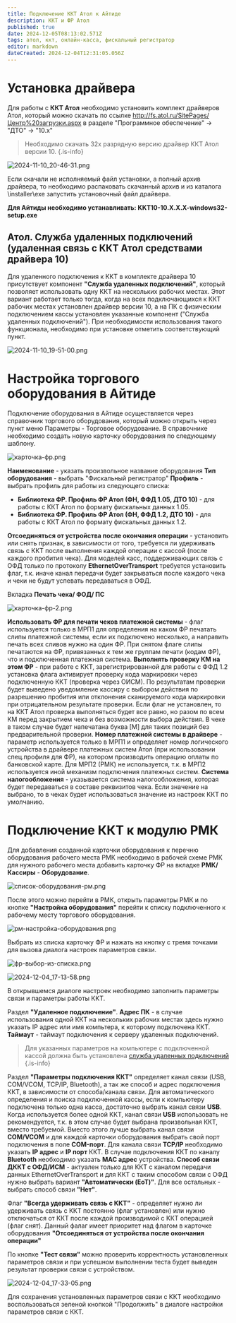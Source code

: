 ```yaml
---
title: Подключение ККТ Атол к Айтиде
description: ККТ и ФР Атол
published: true
date: 2024-12-05T08:13:02.571Z
tags: атол, ккт, онлайн-касса, фискальный регистратор
editor: markdown
dateCreated: 2024-12-04T12:31:05.056Z
---
```


# Установка драйвера
Для работы с **ККТ Атол** необходимо установить комплект драйверов Атол, который можно скачать по ссылке http://fs.atol.ru/SitePages/Центр%20загрузки.aspx в разделе "Программное обеспечение" -> "ДТО" -> "10.х"

> Необходимо скачать 32х разрядную версию драйвер ККТ Атол версии 10.
{.is-info}

![2024-11-10_20-46-31.png](/images/integrations/kktatol/2024-11-10_20-46-31.png)

Если скачали не исполняемый файл установки, а полный архив драйвера, то необходимо распаковать скачанный архив и из каталога \\installer\\exe запустить установочный файл драйвера.

**Для Айтиды необходимо устанавливать: KKT10-10.X.X.X-windows32-setup.exe**

## Атол. Служба удаленных подключений (удаленная связь с ККТ Атол средствами драйвера 10)

Для удаленного подключения к ККТ в комплекте драйвера 10 присутствует компонент **"Служба удаленных подключений"**, который позволяет использовать одну ККТ на нескольких рабочих местах. Этот вариант работает только тогда, когда на всех подключающихся к ККТ рабочих местах установлен драйвер версии 10, а на ПК с физическим подключением кассы установлен указанные компонент ("Служба удаленных подключений"). При необходимости использования такого функционала, необходимо при установке отметить соответствующий пункт.

![2024-11-10_19-51-00.png](/images/integrations/kktatol/2024-11-10_19-51-00.png)

# Настройка торгового оборудования в Айтиде
Подключение оборудования в Айтиде осуществляется через справочник торгового оборудования, который можно открыть через пункт меню Параметры - Торговое оборудование. В справочнике необходимо создать новую карточку оборудования по следующему шаблону.

![карточка-фр.png](/images/integrations/kktatol/карточка-фр.png)

**Наименование** - указать произвольное название оборудования
**Тип оборудования** - выбрать "Фискальный регистратор"
**Профиль** - выбрать профиль для работы из следующего списка:
 - **Библиотека ФР. Профиль ФР Атол (ФН, ФФД 1.05, ДТО 10)** - для работы с ККТ Атол по формату фискальных данных 1.05.
 - **Библиотека ФР. Профиль ФР Атол (ФН, ФФД 1.2, ДТО 10)** - для работы с ККТ Атол по формату фискальных данных 1.2.
 
**Отсоединяться от устройства после окончания операции** - установить или снять признак, в зависимости от того, требуется ли удерживать связь с ККТ после выполнения каждой операции с кассой (после каждого пробития чека). Для моделей касс, поддерживающих связь с ОФД только по протоколу **EthernetOverTransport** требуется установить флаг, т.к. иначе канал передачи будет закрываться после каждого чека и чеки не будут успевать передаваться в ОФД.

Вкладка **Печать чека/ ФОД/ ПС** 

![карточка-фр-2.png](/images/integrations/kktatol/карточка-фр-2.png)

**Использовать ФР для печати чеков платежной системы** - флаг используется только в МРП1 для определения на каком ФР печатать слипы платежной системы, если их подключено несколько, а направить печать всех сливов нужно на один ФР. При снятом флаге слипы печатаются на ФР, привязанных к тем же группам печати (кодам ФР), что и подключенная платежная система.
**Выполнять проверку КМ на этом ФР** - при работе с ККТ, зарегистрированной для работы с ФФД 1.2 установка флага активирует проверку кода маркировки через подключенную ККТ (проверка через ОИСМ). По результатам проверки будет выведено уведомление кассиру с выбором действия по разрешению пробития или отклонения сканируемого кода маркировки при отрицательном результате проверки. Если флаг не установлен, то на ККТ Атол проверка выполняться будет все равно, но разом по всем КМ перед закрытием чека и без возможности выбора действия. В чеке в таком случае будет напечатана буква \[М] для таких позиций без предварительной проверки.
**Номер платежной системы в драйвере** - параметр используется только в МРП1 и определяет номер логического устройства в драйвере платежных систем Атол (при использовании спец.профиля для ФР), на котором производить операцию оплаты по банковской карте. Для МРП2 (РМК) не используется, т.к. в МРП2 используется иной механизм подключения платежных систем.
**Система налогообложения** - указывается система налогообложения, которая будет передаваться в составе реквизитов чека. Если значение на выбрано, то в чеках будет использоваться значение из настроек ККТ по умолчанию.

# Подключение ККТ к модулю РМК
Для добавления созданной карточки оборудования к перечню оборудования рабочего места РМК необходимо в рабочей схеме РМК для нужного рабочего места добавить карточку ФР на вкладке **РМК/Кассиры** - **Оборудование**.

![список-оборудования-рм.png](/images/integrations/kktatol/список-оборудования-рм.png)

После этого можно перейти в РМК, открыть параметры РМК и по кнопке **"Настройка оборудования"** перейти к списку подключенного к рабочему месту торгового оборудования.

![рм-настройка-оборудования.png](/images/integrations/kktatol/рм-настройка-оборудования.png)

Выбрать из списка карточку ФР и нажать на кнопку с тремя точками для вызова диалога настроек параметров связи.

![фр-выбор-из-списка.png](/images/integrations/kktatol/фр-выбор-из-списка.png)

![2024-12-04_17-13-58.png](/images/integrations/kktatol/2024-12-04_17-13-58.png)

В открывшемся диалоге настроек необходимо заполнить параметры связи и параметры работы ККТ.

Раздел **"Удаленное подключение"**. 
**Адрес ПК** - в случае использования одной ККТ на нескольких рабочих местах здесь нужно указать IP адрес или имя компьтера, к которому подключена ККТ.
**Таймаут** - таймаут подключения к серверу удаленных подключений.

> Для указанных параметров на компьютере с подключенной кассой должна быть установлена [служба удаленных подключений](/integrations/kktatol#атол-служба-удаленных-подключений-удаленная-связь-с-ккт-атол-средствами-драйвера-10)
{.is-info}

Раздел **"Параметры подключения ККТ"** определяет канал связи (USB, COM/VCOM, TCP/IP, Bluetooth), а так же способ и адрес подключения ККТ, в зависимости от способа/канала связи.
Для автоматического определения и поиска подключенной кассы, если к компьютеру подключена только одна касса, достаточно выбрать канал связи **USB**.
Когда используется более одной ККТ, канал связи **USB** использовать не рекомендуется, т.к. в этом случае будет выбрана произвольная ККТ, вместо требуемой. Вместо этого лучше выбрать канал связи **COM/VCOM** и для каждой карточки оборудования выбрать свой порт подключения в поле **COM-порт**.
Для канала связи **TCP/IP** необходимо указать **IP адрес** и **IP порт** ККТ.
В случае подключения ККТ по каналу **Bluetooth** необходимо указать **MAC адрес** устройства.
**Способ связи ДККТ с ОФД/ИСМ** - актуален только для ККТ с каналом передачи данных EthernetOverTransport и для ККТ с таким способом связи с ОФД нужно выбрать вариант **"Автоматически (EoT)"**. Для все остальных - выбрать способ связи **"Нет"**.

Флаг **"Всегда удерживать связь с ККТ"** - определяет нужно ли удерживать связь с ККТ постоянно (флаг установлен) или нужно отключаться от ККТ после каждой производимой с ККТ операцией (флаг снят). Данный фалаг имеет приоритет над флагом в карточке оборудования **"Отсоединяться от устройства после окончания операции"**

По кнопке **"Тест связи"** можно проверить корректность установленных параметров связи и при успешном выполнении теста будет выведен результат проверки связи с устройством.

![2024-12-04_17-33-05.png](/images/integrations/kktatol/2024-12-04_17-33-05.png)

Для сохранения установленных параметров связи с ККТ необходимо воспользоваться зеленой кнопкой "Продолжить" в диалоге настройки параметров связи с ККТ.